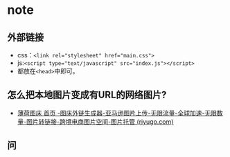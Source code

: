 # note

## 外部链接

* css：`<link rel="stylesheet" href="main.css">`
* js:`<script type="text/javascript" src="index.js"></script>`
* 都放在`<head>`中即可。

## 怎么把本地图片变成有URL的网络图片?

* [薄荷图床 首页 -图床外链生成器-亚马逊图片上传-无限流量-全球加速-无限数量-图片转链接-跨境电商图片空间-图片托管 (riyugo.com)](https://riyugo.com/)

## 问
